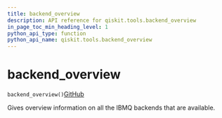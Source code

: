 ```yaml
---
title: backend_overview
description: API reference for qiskit.tools.backend_overview
in_page_toc_min_heading_level: 1
python_api_type: function
python_api_name: qiskit.tools.backend_overview
---
```


# backend\_overview

<span id="qiskit.tools.backend_overview" />

`backend_overview()`[GitHub](https://github.com/qiskit/qiskit/tree/stable/0.14/qiskit/tools/monitor/overview.py "view source code")

Gives overview information on all the IBMQ backends that are available.

